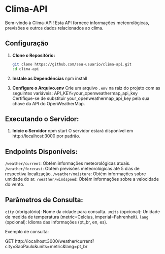 # Clima-API

Bem-vindo à Clima-API! Esta API fornece informações meteorológicas, previsões e outros dados relacionados ao clima.

## Configuração

1. **Clone o Repositório:**

   ```bash
   git clone https://github.com/seu-usuario/clima-api.git
   cd clima-api

   ```

2. **Instale as Dependências**
   npm install

3. **Configure o Arquivo.env**
   Crie um arquivo `.env` na raiz do projeto com as seguintes variáveis:
   API_KEY=your_openweathermap_api_key
   Certifique-se de substituir your_openweathermap_api_key pela sua chave da API do OpenWeatherMap.

## Executando o Servidor:

1. **Inicie o Servidor**
   npm start
   O servidor estará disponível em http://localhost:3000 por padrão.

## Endpoints Disponíveis:

`/weather/current`: Obtém informações meteorológicas atuais.
`/weather/forecast`: Obtém previsões meteorológicas até 5 dias de respectiva localização.
`/weather/moisture`: Obtém informações sobre umidade do ar.
`/weather/windspeed`: Obtém informações sobre a velocidade do vento.

## Parâmetros de Consulta:

`city` (obrigatório): Nome da cidade para consulta.
`units` (opcional): Unidade de medida de temperatura (metric=Celcius, imperial=Fahrenheit).
`lang` (opcional): Idioma das informações (pt_br, en, es).

Exemplo de consulta:

GET http://localhost:3000/weather/current?city=SaoPaulo&units=metric&lang=pt_br
